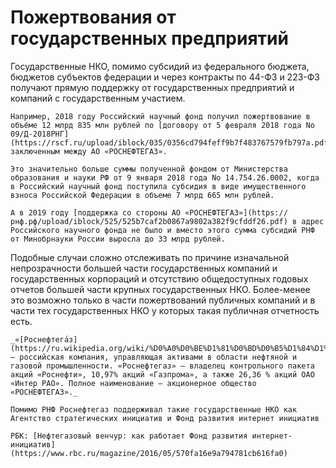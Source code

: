 # Пожертвования от государственных предприятий

Государственные НКО, помимо субсидий из федерального бюджета, бюджетов субъектов федерации и через контракты по 44-ФЗ и 223-ФЗ получают прямую поддержку от государственных предприятий и компаний с государственным участием.

```admonish example
Например, 2018 году Российский научный фонд получил пожертвование в объёме 12 млрд 835 млн рублей по [договору от 5 февраля 2018 года No 09/Д-2018РНГ](https://rscf.ru/upload/iblock/035/0356cd794feff9b7f483767579fb797a.pdf), заключенным между АО «РОСНЕФТЕГАЗ». 

Это значительно больше суммы полученной фондом от Министерства образования и науки РФ от 9 января 2018 года No 14.754.26.0002, когда в Российский научный фонд поступила субсидия в виде имущественного взноса Российской Федерации в объеме 7 млрд 665 млн рублей.

А в 2019 году [поддержка со стороны АО «РОСНЕФТЕГАЗ»](https://рнф.рф/upload/iblock/525/525b7caf2b0867a9802a382f9cfddf26.pdf) в адрес Российского научного фонда не было и вместо этого сумма субсидий РНФ от Минобрнауки России выросла до 33 млрд рублей.
```

Подобные случаи сложно отслеживать по причине изначальной непрозрачности большей части государственных компаний и государственных корпораций и отсутствию общедоступных годовых отчетов большей части крупных государственных НКО. Более-менее это возможно только в части пожертвований публичных компаний и в части тех государственных НКО у которых такая публичная отчетность есть.

```admonish note
_«[Роснефтега́з](https://ru.wikipedia.org/wiki/%D0%A0%D0%BE%D1%81%D0%BD%D0%B5%D1%84%D1%82%D0%B5%D0%B3%D0%B0%D0%B7)» — российская компания, управляющая активами в области нефтяной и газовой промышленности. «Роснефтегаз» — владелец контрольного пакета акций «Роснефти», 10,97% акций «Газпрома», а также 26,36 % акций ОАО «Интер РАО». Полное наименование — акционерное общество «РОСНЕФТЕГАЗ»._

Помимо РНФ Роснефтегаз поддерживал такие государственные НКО как Агентство стратегических инициатив и Фонд развития интернет инициатив 

РБК: [Нефтегазовый венчур: как работает Фонд развития интернет-инициатив](https://www.rbc.ru/magazine/2016/05/570fa16e9a794781cb616fa0)
```
